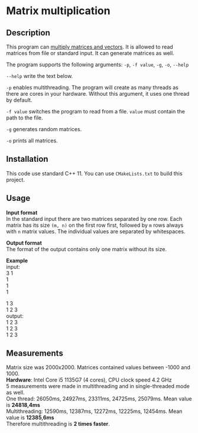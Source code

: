 # Matrix multiplication

## Description
This program can [multiply matrices and vectors](https://en.wikipedia.org/wiki/Matrix_multiplication). It is allowed to read matrices from file or standard input. It can generate matrices as well. 

The program supports the following arguments: `-p`, `-f value`, `-g`, `-o`, `--help`

`--help` write the text below.

`-p` enables multithreading. The program will create as many threads as there are cores in your hardware. Without this argument, it uses one thread by default.

`-f value` switches the program to read from a file. `value` must contain the path to the file. 

`-g` generates random matrices.

`-o` prints all matrices.

## Installation
This code use standard C++ 11. You can use `CMakeLists.txt` to build this project.

## Usage
**Input format**  
In the standard input there are two matrices separated by one row. Each matrix has its size `(m, n)` on the first row first, followed by `m` rows always with `n` matrix values. The individual values are separated by whitespaces.

**Output format**  
The format of the output contains only one matrix without its size.

**Example**  
input:  
3 1  
1  
1  
1  

1 3  
1 2 3  
output:  
1 2 3  
1 2 3  
1 2 3  

## Measurements
Matrix size was 2000x2000. Matrices contained values between -1000 and 1000.  
**Hardware**: Intel Core i5 1135G7 (4 cores), CPU clock speed 4.2 GHz  
5 measurements were made in multithreading and in single-threaded mode as well.  
One thread: 26050ms, 24927ms, 23311ms, 24725ms, 25079ms. Mean value is **24818,4ms**  
Multithreading: 12590ms, 12387ms, 12272ms, 12225ms, 12454ms. Mean value is **12385,6ms**  
Therefore multithreading is **2 times faster**.
